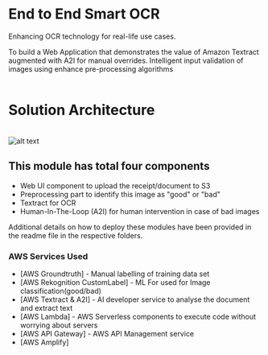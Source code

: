 # End to End Smart OCR 

Enhancing OCR technology for real-life use cases.

 To build a Web Application that demonstrates the value of Amazon Textract augmented with A2I for manual overrides. Intelligent input validation of images using enhance pre-processing algorithms  
 <br>


 
# Solution Architecture 

<br>![alt text ](https://github.com/apac-ml-tfc/textract-demo/blob/master/smartocr-solution-architecture.png "Smart OCR Demo Architecture")




## This module has total four components
  - Web UI component to upload the receipt/document to S3
  - Preprocessing part to identify this image as "good" or "bad"
  - Textract for OCR
  - Human-In-The-Loop (A2I) for human intervention in case of bad images

  Additional details on how to deploy these modules have been provided in the readme file in the respective folders.

### AWS Services Used
* [AWS Groundtruth] - Manual labelling of training data set
* [AWS Rekognition CustomLabel] - ML For used for Image classification(good/bad)
* [AWS Textract & A2I] - AI developer service to analyse the document and extract text
* [AWS Lambda] - AWS Serverless components to execute code without worrying about servers
* [AWS API Gateway] - AWS API Management service
* [AWS Amplify]


